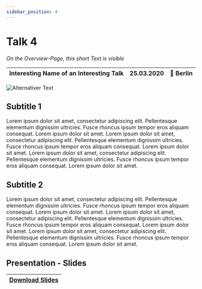 ```yaml
---
sidebar_position: 4
---
```


# Talk 4

_On the Overview-Page, this short Text is visible_

| Interesting Name of an Interesting Talk | 25.03.2020 | 📍 Berlin |
| --------------------------------------- | ---------- | --------- |

![Alternativer Text](./images/talkdrei.jpg)

## Subtitle 1

Lorem ipsum dolor sit amet, consectetur adipiscing elit. Pellentesque elementum dignissim ultricies. Fusce rhoncus ipsum tempor eros aliquam consequat. Lorem ipsum dolor sit amet. Lorem ipsum dolor sit amet, consectetur adipiscing elit. Pellentesque elementum dignissim ultricies. Fusce rhoncus ipsum tempor eros aliquam consequat. Lorem ipsum dolor sit amet. Lorem ipsum dolor sit amet, consectetur adipiscing elit. Pellentesque elementum dignissim ultricies. Fusce rhoncus ipsum tempor eros aliquam consequat. Lorem ipsum dolor sit amet.

## Subtitle 2

Lorem ipsum dolor sit amet, consectetur adipiscing elit. Pellentesque elementum dignissim ultricies. Fusce rhoncus ipsum tempor eros aliquam consequat. Lorem ipsum dolor sit amet. Lorem ipsum dolor sit amet, consectetur adipiscing elit. Pellentesque elementum dignissim ultricies. Fusce rhoncus ipsum tempor eros aliquam consequat. Lorem ipsum dolor sit amet. Lorem ipsum dolor sit amet, consectetur adipiscing elit. Pellentesque elementum dignissim ultricies. Fusce rhoncus ipsum tempor eros aliquam consequat. Lorem ipsum dolor sit amet.

## Presentation - Slides

| [Download Slides](./downloads/talk3slides.pdf) |
| ---------------------------------------------- |
